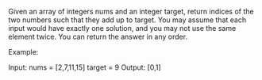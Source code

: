 Given an array of integers nums and an integer target, return indices of the two numbers such that they add up to target.
You may assume that each input would have exactly one solution, and you may not use the same element twice.
You can return the answer in any order.

Example:

Input: nums = [2,7,11,15]
target = 9
Output: [0,1]
